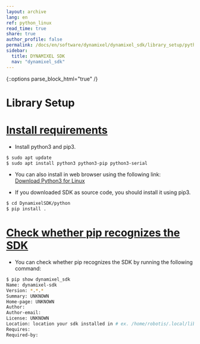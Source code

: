```yaml
---
layout: archive
lang: en
ref: python_linux
read_time: true
share: true
author_profile: false
permalink: /docs/en/software/dynamixel/dynamixel_sdk/library_setup/python_linux/
sidebar:
  title: DYNAMIXEL SDK
  nav: "dynamixel_sdk"
---
```


{::options parse_block_html="true" /}

<div class="main-header">
  <h1 id="library-setup-python-linux">Library Setup <Python Linux></h1>
</div>
<style>
  .main-header h1::before {
    content: none !important;
  }
</style>

# [Install requirements](#install-requirements)

- Install python3 and pip3.
```bash
$ sudo apt update
$ sudo apt install python3 python3-pip python3-serial
```

- You can also install in web browser using the following link:  
  [Download Python3 for Linux](https://www.python.org/downloads/)

- If you downloaded SDK as source code, you should install it using pip3.
```bash
$ cd DynamixelSDK/python
$ pip install .
```

# [Check whether pip recognizes the SDK](#check-whether-pip-recognizes-the-sdk)

- You can check whether pip recognizes the SDK by running the following command:
```bash
$ pip show dynamixel_sdk
Name: dynamixel-sdk
Version: *.*.*
Summary: UNKNOWN
Home-page: UNKNOWN
Author:
Author-email:
License: UNKNOWN
Location: location your sdk installed in # ex. /home/robotis/.local/lib/python3.10/site-packages OR /opt/ros/humble/local/lib/python3.10/dist-packages
Requires:
Required-by:
```

<!-- # [Test with Sample Code](#test-with-sample-code)

* Open the `python` folder with your preferred editor. Modify any required settings that is needed for control of your specific DYNAMIXEL servos. 

  ![](/assets/images/sw/sdk/dynamixel_sdk/library_setup/python/linux/sample_code/py5.png)


* Run `read_write.py` by double clicking the file,

  ![](/assets/images/sw/sdk/dynamixel_sdk/library_setup/python/linux/sample_code/py2.png)

* Or run it manually through the command prompt.

  ![](/assets/images/sw/sdk/dynamixel_sdk/library_setup/python/linux/sample_code/py4.png) -->
